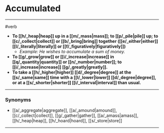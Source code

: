 # Accumulated
---
#verb
- **To [[h/_heap|heap]] up in a [[m/_mass|mass]]; to [[p/_pile|pile]] up; to [[c/_collect|collect]] or [[b/_bring|bring]] together ([[e/_either|either]] [[l/_literally|literally]] or [[f/_figuratively|figuratively]])**
	- _Example: He wishes to accumulate a sum of money._
- **To [[g/_grow|grow]] or [[i/_increase|increase]] in [[q/_quantity|quantity]] or [[n/_number|number]]; to [[i/_increase|increase]] [[g/_greatly|greatly]].**
- **To take a [[h/_higher|higher]] [[d/_degree|degree]] at the [[s/_same|same]] time with a [[l/_lower|lower]] [[d/_degree|degree]], or at a [[s/_shorter|shorter]] [[i/_interval|interval]] than usual.**
---
### Synonyms
- [[a/_aggregate|aggregate]], [[a/_amound|amound]], [[c/_collect|collect]], [[g/_gather|gather]], [[a/_amass|amass]], [[h/_heap|heap]], [[h/_hoard|hoard]], [[s/_store|store]]
---
